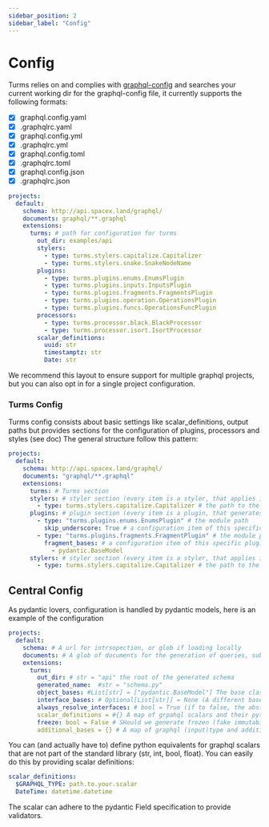 ```yaml
---
sidebar_position: 2
sidebar_label: "Config"
---
```


# Config

Turms relies on and complies with [graphql-config](https://www.graphql-config.com/docs/user/user-introduction) and searches
your current working dir for the graphql-config file, it currently supports the following formats:

- [x] graphql.config.yaml
- [x] .graphqlrc.yaml
- [x] graphql.config.yml
- [x] .graphqlrc.yml
- [x] graphql.config.toml
- [x] .graphqlrc.toml
- [x] graphql.config.json
- [x] .graphqlrc.json

```yaml
projects:
  default:
    schema: http://api.spacex.land/graphql/
    documents: graphql/**.graphql
    extensions:
      turms: # path for configuration for turms
        out_dir: examples/api
        stylers:
          - type: turms.stylers.capitalize.Capitalizer
          - type: turms.stylers.snake.SnakeNodeName
        plugins:
          - type: turms.plugins.enums.EnumsPlugin
          - type: turms.plugins.inputs.InputsPlugin
          - type: turms.plugins.fragments.FragmentsPlugin
          - type: turms.plugins.operation.OperationsPlugin
          - type: turms.plugins.funcs.OperationsFuncPlugin
        processors:
          - type: turms.processor.black.BlackProcessor
          - type: turms.processor.isort.IsortProcessor
        scalar_definitions:
          uuid: str
          timestamptz: str
          Date: str
```

We recommend this layout to ensure support for multiple graphql projects, but you can also opt in
for a single project configuration.

### Turms Config

Turms config consists about basic settings like scalar_definitions, output paths but provides sections
for the configuration of plugins, processors and styles (see doc) The general structure follow this pattern:

```yaml
projects:
  default:
    schema: http://api.spacex.land/graphql/
    documents: "graphql/**.graphql"
    extensions:
      turms: # Turms section
      stylers: # styler section (every item is a styler, that applies its style in sucession)
        - type: turms.stylers.capitalize.Capitalizer # the path to the styler class (as in python modules)
      plugins: # plugin section (every item is a plugin, that generates its part of the AST tree)
        - type: "turms.plugins.enums.EnumsPlugin" # the module path
          skip_underscore: True # a configuration item of this specific plugin (enum)
        - type: "turms.plugins.fragments.FragmentPlugin" # the module path
          fragment_bases: # a configuration item of this specific plugin (fragment)
            - pydantic.BaseModel
      stylers: # styler section (every item is a styler, that applies its style in sucession)
        - type: turms.stylers.capitalize.Capitalizer # the path to the styler class (as in python modules)
```

## Central Config

As pydantic lovers, configuration is handled by pydantic models, here is an example
of the configuration

```yaml file="turms section"
projects:
  default:
    schema: # A url for intrsopection, or glob if loading locally
    documents: # A glob of documents for the generation of queries, subs, fragments
    extensions:
      turms:
        out_dir: # str = "api" the root of the generated schema
        generated_name:  #str = "schema.py"
        object_bases: #List[str] = ["pydantic.BaseModel"] The base class for objects
        interface_bases: # Optional[List[str]] = None (A different base clas for interfaces. Defaults to object_bases
        always_resolve_interfaces: # bool = True (if to false, the abstract base for interfaces is part of the union)
        scalar_definitions = #{} A map of grpahql scalars and their python equivalent
        freeze: bool = False # SHould we generate frozen (fake immutability) classes
        additional_bases = {} # A map of graphql (input)type and additional bases (see traits)

```

You can (and actually have to) define python equivalents for graphql scalars that are not
part of the standard library (str, int, bool, float). You can easily do this by providing
scalar definitions:

```yaml
scalar_definitions:
  $GRAPHQL_TYPE: path.to.your.scalar
  DateTime: datetime.datetime
```

The scalar can adhere to the pydantic Field specification to provide validators.

